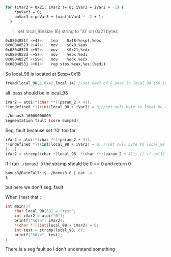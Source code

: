 ```sh
for (iVar2 = 0x21; iVar2 != 0; iVar2 = iVar2 + -1) {
    *puVar3 = 0;
    puVar3 = puVar3 + (uint)bVar4 * -2 + 1;
  }
```
> set local_98(size 16) string to '\0' on 0x21 bytes

```sh
0x0804851f <+43>:	lea    0x18(%esp),%ebx
0x08048523 <+47>:	mov    $0x0,%eax
0x08048528 <+52>:	mov    $0x21,%edx
0x0804852d <+57>:	mov    %ebx,%edi
0x0804852f <+59>:	mov    %edx,%ecx
0x08048531 <+61>:	rep stos %eax,%es:(%edi)
```

So local_98 is located at $esp+0x18

```c
fread(local_98,1,0x42,local_14);//set 0x42 of &.pass in local_98 (66-16 = overflow of 50)
```

all .pass should be in local_98

```c
iVar2 = atoi(*(char **)(param_2 + 4));
*(undefined *)((int)local_98 + iVar2) = 0;//set null byte to local_98 at he given av[1]
```

```sh
./bonus3 10000000000
Segmentation fault (core dumped)
```

Seg. fault because set '\0' too far

```s
iVar2 = atoi(*(char **)(param_2 + 4));
*(undefined *)((int)local_98 + iVar2) = 0; //set null byte to local_98 at he given av[1]
[...]
iVar2 = strcmp((char *)local_98, *(char **)(param_2 + 4)); // if av[1] == local_98 exec /bin/sh
```

If I run `./bonus3 0` the strcmp should be 0 == 0 and return 0

```sh
bonus3@RainFall:~$ ./bonus3 0 | cat -e
$
```

but here we don't seg. fault

When I test that :

```c
int main(){
	char local_98[50] = "test";
	int iVar2 = atoi("0");
	printf("%d\n", iVar2);
	*(char *)((int)local_98 + iVar2) = 0;
	int test = strcmp(local_98, 0);
	printf("%d\n", test);
}
```

There is a seg fault so I don't understand something

